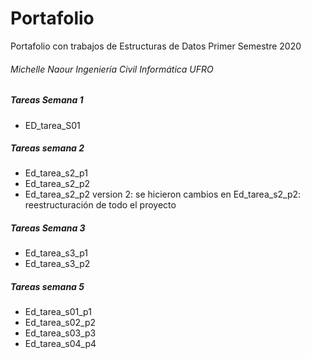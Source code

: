 # Portafolio
Portafolio con trabajos de Estructuras de Datos Primer Semestre 2020
###### Michelle Naour Ingeniería Civil Informática UFRO

##### Tareas Semana 1
* ED_tarea_S01

##### Tareas semana 2
* Ed_tarea_s2_p1
* Ed_tarea_s2_p2
* Ed_tarea_s2_p2 version 2:
    se hicieron cambios en Ed_tarea_s2_p2: 
        reestructuración de todo el proyecto

##### Tareas Semana 3
* Ed_tarea_s3_p1
* Ed_tarea_s3_p2

##### Tareas semana 5
* Ed_tarea_s01_p1
* Ed_tarea_s02_p2
* Ed_tarea_s03_p3
* Ed_tarea_s04_p4

